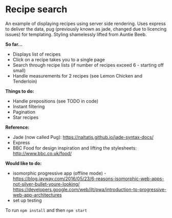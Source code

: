 # Recipe search

An example of displaying recipes using server side rendering.
Uses express to deliver the data, pug (previously known as jade, changed due to licencing issues) for templating.
Styling shamelessly lifted from Auntie Beeb.

**So far...**
- Displays list of recipes
- Click on a recipe takes you to a single page
- Search through recipe lists (if number of recipes exceed 6 - starting off small)
- Handle measurements for 2 recipes (see Lemon Chicken and Tenderloin)

**Things to do:**
- Handle prepositions (see TODO in code)
- Instant filtering
- Pagination
- Star recipes

**Reference:**
- Jade (now called Pug): https://naltatis.github.io/jade-syntax-docs/
- Express
- BBC Food for design inspiration and lifting the stylesheets: http://www.bbc.co.uk/food/

**Would like to do:**
- isomorphic progressive app (offline mode) - https://blog.jayway.com/2016/05/23/6-reasons-isomorphic-web-apps-not-silver-bullet-youre-looking/
https://developers.google.com/web/ilt/pwa/introduction-to-progressive-web-app-architectures
- set up testing

To run `npm install`
and then
`npm start`
